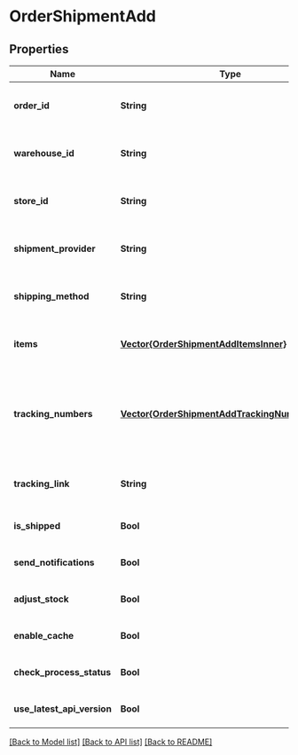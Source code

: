 # OrderShipmentAdd


## Properties
Name | Type | Description | Notes
------------ | ------------- | ------------- | -------------
**order_id** | **String** | Defines the order for which the shipment will be created | [optional] [default to nothing]
**warehouse_id** | **String** | This parameter is used for selecting a warehouse where you need to set/modify a product quantity. | [optional] [default to nothing]
**store_id** | **String** | Store Id | [optional] [default to nothing]
**shipment_provider** | **String** | Defines company name that provide tracking of shipment | [optional] [default to nothing]
**shipping_method** | **String** | Define shipping method | [optional] [default to nothing]
**items** | [**Vector{OrderShipmentAddItemsInner}**](OrderShipmentAddItemsInner.md) | Defines items in the order that will be shipped | [optional] [default to nothing]
**tracking_numbers** | [**Vector{OrderShipmentAddTrackingNumbersInner}**](OrderShipmentAddTrackingNumbersInner.md) | Defines shipment&#39;s tracking numbers that have to be added&lt;/br&gt; How set tracking numbers to appropriate carrier:&lt;ul&gt;&lt;li&gt;tracking_numbers[]&#x3D;a2c.demo1,a2c.demo2 - set default carrier&lt;/li&gt;&lt;li&gt;tracking_numbers[&lt;b&gt;carrier_id&lt;/b&gt;]&#x3D;a2c.demo - set appropriate carrier&lt;/li&gt;&lt;/ul&gt;To get the list of carriers IDs that are available in your store, use the &lt;a href &#x3D; \&quot;https://api2cart.com/docs/#/cart/CartInfo\&quot;&gt;cart.info&lt;/a &gt; method | [optional] [default to nothing]
**tracking_link** | **String** | Defines custom tracking link | [optional] [default to nothing]
**is_shipped** | **Bool** | Defines shipment&#39;s status | [optional] [default to true]
**send_notifications** | **Bool** | Send notifications to customer after shipment was created | [optional] [default to false]
**adjust_stock** | **Bool** | This parameter is used for adjust stock. | [optional] [default to false]
**enable_cache** | **Bool** | If the value is &#39;true&#39; and order exist in our cache, we will use order.info from cache to prepare shipment items. | [optional] [default to false]
**check_process_status** | **Bool** | Disable or enable check process status. Please note that the response will be slower due to additional requests to the store. | [optional] [default to false]
**use_latest_api_version** | **Bool** | Use the latest platform API version | [optional] [default to false]


[[Back to Model list]](../README.md#models) [[Back to API list]](../README.md#api-endpoints) [[Back to README]](../README.md)


